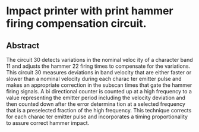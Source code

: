 # Impact printer with print hammer firing compensation circuit.

## Abstract
The circuit 30 detects variations in the nominal veloc ity of a character band 11 and adjusts the hammer 22 firing times to compensate for the variations. This circuit 30 measures deviations in band velocity that are either faster or slower than a nominal velocity during each charac ter emitter pulse and makes an appropriate correction in the subscan times that gate the hammer firing signals. A bi directional counter is counted up at a high frequency to a value representing the emitter period including the velocity deviation and then counted down after the error determina tion at a selected frequency that is a preselected fraction of the high frequency. This technique corrects for each charac ter emitter pulse and incorporates a timing proportionality to assure correct hammer impact.